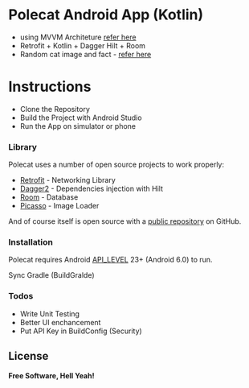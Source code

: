 # Polecat Android App (Kotlin)

- using MVVM Architeture [refer here](https://developer.android.com/jetpack/guide)
- Retrofit + Kotlin + Dagger Hilt + Room
- Random cat image and fact - [refer here](https://github.com/Polecat/android-assesment-en/)

# Instructions

- Clone the Repository
- Build the Project with Android Studio
- Run the App on simulator or phone

### Library

Polecat uses a number of open source projects to work properly:

- [Retrofit](https://square.github.io/retrofit/) - Networking Library
- [Dagger2](https://developer.android.com/training/dependency-injection/dagger-android) - Dependencies injection with Hilt
- [Room](https://developer.android.com/training/data-storage/room) - Database
- [Picasso](https://square.github.io/picasso/) - Image Loader

And of course itself is open source with a [public repository][Polecat]
on GitHub.

### Installation

Polecat requires Android [API_LEVEL](https://developer.android.com/studio/releases/platforms) 23+ (Android 6.0) to run.

Sync Gradle (BuildGralde)

### Todos

- Write Unit Testing
- Better UI enchancement
- Put API Key in BuildConfig (Security)

## License

**Free Software, Hell Yeah!**

[//]: # "These are reference links used in the body of this note and get stripped out when the markdown processor does its job. There is no need to format nicely because it shouldn't be seen. Thanks SO - http://stackoverflow.com/questions/4823468/store-comments-in-markdown-syntax"
[Polecat]: https://github.com/xnmalex/Polecat
